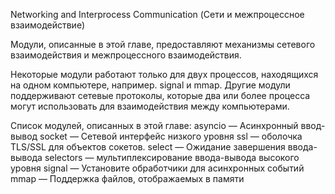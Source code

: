 Networking and Interprocess Communication (Сети и межпроцессное взаимодействие)

Модули, описанные в этой главе, предоставляют механизмы сетевого
взаимодействия и межпроцессного взаимодействия.

Некоторые модули работают только для двух процессов, находящихся на одном
компьютере, например. signal и mmap.
Другие модули поддерживают сетевые протоколы, которые два или более процесса
могут использовать для взаимодействия между компьютерами.

Список модулей, описанных в этой главе:
    asyncio — Асинхронный ввод-вывод
    socket — Сетевой интерфейс низкого уровня
    ssl — оболочка TLS/SSL для объектов сокетов.
    select — Ожидание завершения ввода-вывода
    selectors — мультиплексирование ввода-вывода высокого уровня
    signal — Установите обработчики для асинхронных событий
    mmap — Поддержка файлов, отображаемых в памяти

